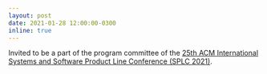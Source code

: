 ```yaml
---
layout: post
date: 2021-01-28 12:00:00-0300
inline: true
---
```


Invited to be a part of the program committee of the [25th ACM International Systems and Software Product Line Conference (SPLC 2021)](https://splc2021.net).
